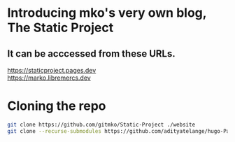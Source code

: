 # Introducing mko's very own blog, The Static Project

## It can be acccessed from these URLs.

https://staticproject.pages.dev \
https://marko.libremercs.dev

# Cloning the repo 

```bash
git clone https://github.com/gitmko/Static-Project ./website
git clone --recurse-submodules https://github.com/adityatelange/hugo-PaperMod.git themes/PaperMod
```

